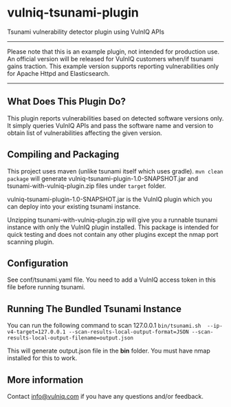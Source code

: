 # vulniq-tsunami-plugin
Tsunami vulnerability detector plugin using VulnIQ APIs

***
Please note that this is an example plugin, not intended for production use.
An official version will be released for VulnIQ customers when/if tsunami gains traction.
This example version supports reporting vulnerabilities only for Apache Httpd and Elasticsearch.
***

## What Does This Plugin Do?
This plugin reports vulnerabilities based on detected software versions only.
It simply queries VulnIQ APIs and pass the software name and version to obtain list of 
vulnerabilities affecting the given version. 

## Compiling and Packaging
This project uses maven (unlike tsunami itself which uses gradle).
`mvn clean package` will generate vulniq-tsunami-plugin-1.0-SNAPSHOT.jar and 
tsunami-with-vulniq-plugin.zip files under `target` folder.

vulniq-tsunami-plugin-1.0-SNAPSHOT.jar is the VulnIQ plugin which you can deploy into your existing tsunami instance.

Unzipping tsunami-with-vulniq-plugin.zip will give you a runnable tsunami instance with only the VulnIQ plugin installed.
This package is intended for quick testing and does not contain any other plugins except the nmap port scanning plugin.

## Configuration
See conf/tsunami.yaml file. You need to add a VulnIQ access token in this file before running tsunami.

## Running The Bundled Tsunami Instance
You can run the following command to scan 127.0.0.1
`bin/tsunami.sh  --ip-v4-target=127.0.0.1 --scan-results-local-output-format=JSON --scan-results-local-output-filename=output.json`

This will generate output.json file in the **bin** folder. You must have nmap installed for this to work.


## More information
Contact info@vulniq.com if you have any questions and/or feedback.